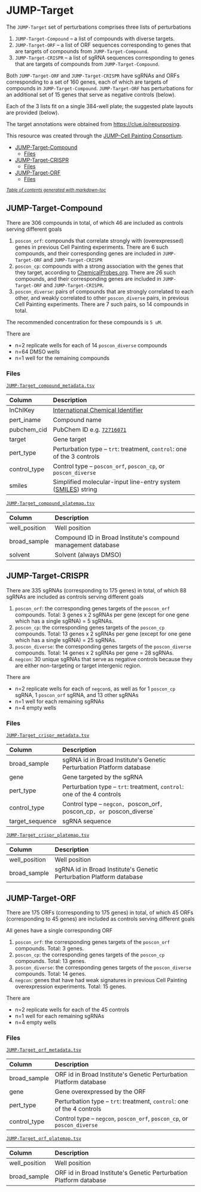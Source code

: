 # JUMP-Target

The `JUMP-Target` set of perturbations comprises three lists of perturbations

1. `JUMP-Target-Compound` – a list of compounds with diverse targets.
1. `JUMP-Target-ORF` – a list of ORF sequences corresponding to genes that are targets of compounds from `JUMP-Target-Compound`.
1. `JUMP-Target-CRISPR` – a list of sgRNA sequences corresponding to genes that are targets of compounds from `JUMP-Target-Compound`.

Both `JUMP-Target-ORF` and `JUMP-Target-CRISPR` have sgRNAs and ORFs corresponding to a set of 160 genes, each of which are targets of compounds in `JUMP-Target-Compound`. `JUMP-Target-ORF` has perturbations for an additional set of 15 genes that serve as negative controls (below).

Each of the 3 lists fit on a single 384-well plate; the suggested plate layouts are provided (below).

The target annotations were obtained from https://clue.io/repurposing. 

This resource was created through the [JUMP-Cell Painting Consortium](https://jump-cellpainting.broadinstitute.org/).

- [JUMP-Target-Compound](#jump-target-compound)
  * [Files](#files)
- [JUMP-Target-CRISPR](#jump-target-crispr)
  * [Files](#files-1)
- [JUMP-Target-ORF](#jump-target-orf)
  * [Files](#files-2)

<small><i><a href='http://ecotrust-canada.github.io/markdown-toc/'>Table of contents generated with markdown-toc</a></i></small>

## JUMP-Target-Compound

There are 306 compounds in total, of which 46 are included as controls serving different goals

1. `poscon_orf`: compounds that correlate strongly with (overexpressed) genes in previous Cell Painting experiments. There are 6 such compounds, and their corresponding genes are included in `JUMP-Target-ORF` and `JUMP-Target-CRISPR`
1. `poscon_cp`: compounds with a strong association with the genes that they target, according to [ChemicalProbes.org](https://www.chemicalprobes.org/). There are 26 such compounds, and their corresponding genes are included in `JUMP-Target-ORF` and `JUMP-Target-CRISPR`.
1. `poscon_diverse`: pairs of compounds that are strongly correlated to each other, and weakly correlated to other `poscon_diverse` pairs, in previous Cell Painting experiments. There are 7 such pairs, so 14 compounds in total.

The recommended concentration for these compounds is `5 uM`.

There are
- n=2 replicate wells for each of 14 `poscon_diverse` compounds
- n=64 DMSO wells
- n=1 well for the remaining compounds

### Files

[`JUMP-Target_compound_metadata.tsv`](JUMP-Target_compound_metadata.tsv)

| Column | Description |
| :----- | :---------- |
| InChIKey | [International Chemical Identifier](https://en.wikipedia.org/wiki/International_Chemical_Identifier) |
| pert_iname | Compound name |
| pubchem_cid    | PubChem ID e.g. [`72716071`](https://pubchem.ncbi.nlm.nih.gov/compound/72716071) |
| target | Gene target |
| pert_type | Perturbation type – `trt`: treatment, `control`: one of the 3 controls |
| control_type | Control type – `poscon_orf`, `poscon_cp`, or `poscon_diverse` |
| smiles | Simplified molecular-input line-entry system ([SMILES](https://en.wikipedia.org/wiki/Simplified_molecular-input_line-entry_system)) string |

[`JUMP-Target_compound_platemap.tsv`](JUMP-Target_compound_metadata.tsv)

| Column | Description |
| :----- | :---------- |
| well_position | Well position |
| broad_sample | Compound ID in Broad Institute's compound management database |
| solvent | Solvent (always DMSO) |


## JUMP-Target-CRISPR

There are 335 sgRNAs (corresponding to 175 genes) in total, of which 88 sgRNAs are included as controls serving different goals

1. `poscon_orf`: the corresponding genes targets of the `poscon_orf` compounds. Total: 3 genes x 2 sgRNAs per gene (except for one gene which has a single sgRNA) = 5 sgRNAs.
1. `poscon_cp`: the corresponding genes targets of the `poscon_cp` compounds. Total: 13 genes x 2 sgRNAs per gene (except for one gene which has a single sgRNA) = 25 sgRNAs.
1. `poscon_diverse`: the corresponding genes targets of the `poscon_diverse` compounds. Total: 14 genes x 2 sgRNAs per gene = 28 sgRNAs.
1. `negcon`: 30 unique sgRNAs that serve as negative controls because they are either non-targeting or target intergenic region.

There are
- n=2 replicate wells for each of `negcon`s, as well as for 1 `poscon_cp` sgRNA, 1 `poscon_orf` sgRNA, and 13 other sgRNAs
- n=1 well for each remaining sgRNAs
- n=4 empty wells

### Files

[`JUMP-Target_crispr_metadata.tsv`](JUMP-Target_crispr_metadata.tsv)

| Column | Description |
| :----- | :---------- |
| broad_sample | sgRNA id in Broad Institute's Genetic Perturbation Platform database |
| gene | Gene targeted by the sgRNA |
| pert_type | Perturbation type – `trt`: treatment, `control`: one of the 4 controls |
| control_type | Control type – `negcon, `poscon_orf`, `poscon_cp`, or `poscon_diverse` |
| target_sequence | sgRNA sequence |

[`JUMP-Target_crispr_platemap.tsv`](JUMP-Target_crispr_metadata.tsv)

| Column | Description |
| :----- | :---------- |
| well_position | Well position |
| broad_sample | sgRNA id in Broad Institute's Genetic Perturbation Platform database |


## JUMP-Target-ORF

There are 175 ORFs (corresponding to 175 genes) in total, of which 45 ORFs (corresponding to 45 genes) are included as controls serving different goals

All genes have a single corresponding ORF

1. `poscon_orf`: the corresponding genes targets of the `poscon_orf` compounds. Total: 3 genes.
1. `poscon_cp`: the corresponding genes targets of the `poscon_cp` compounds. Total: 13 genes.
1. `poscon_diverse`: the corresponding genes targets of the `poscon_diverse` compounds. Total: 14 genes.
1. `negcon`: genes that have had weak signatures in previous Cell Painting overexpression experiments. Total: 15 genes.

There are
- n=2 replicate wells for each of the 45 controls
- n=1 well for each remaining sgRNAs
- n=4 empty wells

### Files

[`JUMP-Target_orf_metadata.tsv`](JUMP-Target_orf_metadata.tsv)

| Column | Description |
| :----- | :---------- |
| broad_sample | ORF id in Broad Institute's Genetic Perturbation Platform database |
| gene | Gene overexpressed by the ORF |
| pert_type | Perturbation type – `trt`: treatment, `control`: one of the 4 controls |
| control_type | Control type – `negcon`, `poscon_orf`, `poscon_cp`, or `poscon_diverse` |

[`JUMP-Target_orf_platemap.tsv`](JUMP-Target_orf_platemap.tsv)

| Column | Description |
| :----- | :---------- |
| well_position | Well position |
| broad_sample | ORF id in Broad Institute's Genetic Perturbation Platform database |

